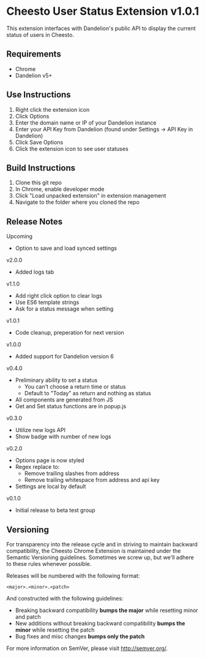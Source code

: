 Cheesto User Status Extension v1.0.1
=====================================

This extension interfaces with Dandelion's public API to display the current status of users in Cheesto.

Requirements
------------

* Chrome
* Dandelion v5+

Use Instructions
----------------

1. Right click the extension icon
2. Click Options
3. Enter the domain name or IP of your Dandelion instance
4. Enter your API Key from Dandelion (found under Settings -> API Key in Dandelion)
5. Click Save Options
6. Click the extension icon to see user statuses

Build Instructions
------------------

1. Clone this git repo
2. In Chrome, enable developer mode
3. Click "Load unpacked extension" in extension management
4. Navigate to the folder where you cloned the repo

Release Notes
-------------

Upcoming

- Option to save and load synced settings

v2.0.0

- Added logs tab

v1.1.0

- Add right click option to clear logs
- Use ES6 template strings
- Ask for a status message when setting

v1.0.1

- Code cleanup, preperation for next version

v1.0.0

- Added support for Dandelion version 6

v0.4.0

- Preliminary ability to set a status
  - You can't choose a return time or status
  - Default to "Today" as return and nothing as status
- All components are generated from JS
- Get and Set status functions are in popup.js

v0.3.0

- Utilize new logs API
- Show badge with number of new logs

v0.2.0

- Options page is now styled
- Regex replace to:
  - Remove trailing slashes from address
  - Remove trailing whitespace from address and api key
- Settings are local by default

v0.1.0

- Initial release to beta test group

Versioning
----------

For transparency into the release cycle and in striving to maintain backward compatibility, the Cheesto Chrome Extension is maintained under the Semantic Versioning guidelines. Sometimes we screw up, but we'll adhere to these rules whenever possible.

Releases will be numbered with the following format:

`<major>.<minor>.<patch>`

And constructed with the following guidelines:

- Breaking backward compatibility **bumps the major** while resetting minor and patch
- New additions without breaking backward compatibility **bumps the minor** while resetting the patch
- Bug fixes and misc changes **bumps only the patch**

For more information on SemVer, please visit <http://semver.org/>.
